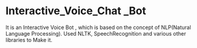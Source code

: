 # Interactive_Voice_Chat _Bot
It is an Interactive Voice Bot , which is based on the concept of NLP(Natural Language Processing). Used NLTK, SpeechRecognition and various other libraries to Make it.
